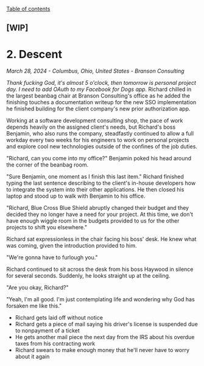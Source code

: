[Table of contents](./README.md)

## [WIP]
# 2. Descent
*March 28, 2024 - Columbus, Ohio, United States - Branson Consulting*

*Thank fucking God, it's almost 5 o'clock, then tomorrow is personal project day. I need to add OAuth to my Facebook for Dogs app.* Richard chilled in the largest beanbag chair at Branson Consulting's office as he added the finishing touches a documentation writeup for the new SSO implementation he finished building for the client company's new prior authorization app. 

Working at a software development consulting shop, the pace of work depends heavily on the assigned client's needs, but Richard's boss Benjamin, who also runs the company, steadfastly continued to allow a full workday every two weeks for his engineers to work on personal projects and explore cool new technologies outside of the confines of the job duties.

"Richard, can you come into my office?" Benjamin poked his head around the corner of the beanbag room.

"Sure Benjamin, one moment as I finish this last item." Richard finished typing the last sentence describing to the client's in-house developers how to integrate the system into their other applications. He then closed his laptop and stood up to walk with Benjamin to his office.



"Richard, Blue Cross Blue Shield abruptly changed their budget and they decided they no longer have a need for your project. At this time, we don't have enough wiggle room in the budgets provided to us for the other projects to shift you elsewhere."

Richard sat expressionless in the chair facing his boss' desk. He knew what was coming, given the introduction provided to him. 

"We're gonna have to furlough you."

Richard continued to sit across the desk from his boss Haywood in silence for several seconds. Suddenly, he looks straight up at the ceiling. 

"Are you okay, Richard?" 

"Yeah, I'm all good. I'm just contemplating life and wondering why God has forsaken me like this."

* Richard gets laid off without notice
* Richard gets a piece of mail saying his driver's license is suspended due to nonpayment of a ticket
* He gets another mail piece the next day from the IRS about his overdue taxes from his contracting work
* Richard swears to make enough money that he'll never have to worry about it again